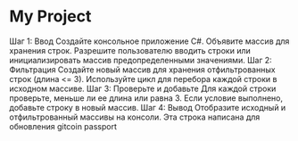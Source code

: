 ﻿# My Project
Шаг 1: Ввод
Создайте консольное приложение C#.
Объявите массив для хранения строк.
Разрешите пользователю вводить строки или инициализировать массив предопределенными значениями.
Шаг 2: Фильтрация
Создайте новый массив для хранения отфильтрованных строк (длина <= 3).
Используйте цикл для перебора каждой строки в исходном массиве.
Шаг 3: Проверьте и добавьте
Для каждой строки проверьте, меньше ли ее длина или равна 3.
Если условие выполнено, добавьте строку в новый массив.
Шаг 4: Вывод
Отобразите исходный и отфильтрованный массивы на консоли.
Эта строка написана для обновления gitcoin passport
